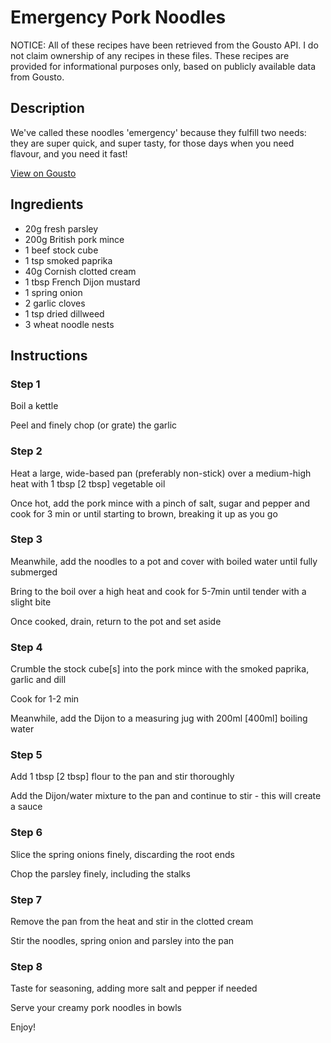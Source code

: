 # Emergency Pork Noodles 

NOTICE: All of these recipes have been retrieved from the Gousto API. I do not claim ownership of any recipes in these files. These recipes are provided for informational purposes only, based on publicly available data from Gousto.

## Description

We've called these noodles 'emergency' because they fulfill two needs: they are super quick, and super tasty, for those days when you need flavour, and you need it fast! 

[View on Gousto](https://www.gousto.co.uk/recipes/cookbook/emergency-pork-noodles)

## Ingredients

- 20g fresh parsley
- 200g British pork mince 
- 1 beef stock cube
- 1 tsp smoked paprika
- 40g Cornish clotted cream 
- 1 tbsp French Dijon mustard 
- 1 spring onion
- 2 garlic cloves 
- 1 tsp dried dillweed 
- 3 wheat noodle nests 

## Instructions


### Step 1

Boil&nbsp;a kettle


Peel and finely chop (or grate) the garlic


### Step 2

Heat a large, wide-based pan (preferably non-stick) over a medium-high heat with 1 tbsp <span class="text-danger">[2 tbsp]</span> vegetable oil


Once hot, add the pork mince with a pinch of salt, sugar and pepper and cook for 3 min or until starting to brown, breaking it up as you go


### Step 3

Meanwhile, add the noodles to a pot and cover with boiled water until fully submerged


Bring to the boil over a high heat and cook for 5-7min until tender with a slight bite


Once cooked, drain, return to the pot and set aside


### Step 4

Crumble the stock cube<span class="text-danger">[s]</span> into the pork mince with the smoked paprika, garlic and dill&nbsp;


Cook for 1-2 min


Meanwhile, add the Dijon to a measuring jug with 200ml <span class="text-danger">[400ml]</span> boiling water


### Step 5

Add 1 tbsp <span class="text-danger">[2 tbsp]</span> flour to the pan and stir thoroughly


Add the Dijon/water mixture to the pan and continue to stir - this will create a sauce


### Step 6

Slice the spring onions finely, discarding the root ends


Chop the parsley finely, including the stalks


### Step 7

Remove the pan from the heat and stir in the clotted cream


Stir the noodles, spring onion and parsley into the pan

### Step 8

Taste for seasoning, adding more salt and pepper if needed


Serve your creamy pork noodles in bowls&nbsp;


Enjoy!

